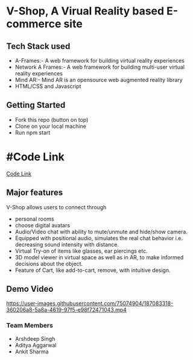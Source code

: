 # V-Shop, A Virual Reality based E-commerce site

## Tech Stack used
- A-Frames:- A web framework for building virtual reality experiences 
- Network A Frames:- A web framework for building multi-user virtual reality experiences
- Mind AR:- Mind AR is an opensource web augmented reality library
- HTML/CSS and Javascript

## Getting Started
- Fork this repo (button on top)
- Clone on your local machine
- Run npm start

# #Code Link
<a href="https://replit.com/@ankitsharma610/V-Shop#README.md">Code Link</a>
<br>
## Major features
V-Shop allows users to connect through
- personal rooms
-  choose digital avatars
-  Audio/Video chat with ability to mute/unmute and hide/show camera.
-  Equipped with positional audio, simulates the real chat behavior i.e. decreasing sound intensity with distance.
-  Virtual Try-on of items like glasses, ear piercings etc.
-  3D model viewer in virtual space as well as in AR, to make informed decisions about the object.
-  Feature of Cart, like add-to-cart, remove, with intuitive design.

## Demo Video

https://user-images.githubusercontent.com/75074904/187083318-360206a8-5a8a-4619-97f5-e98f72471043.mp4

### Team Members
- Arshdeep Singh
- Aditya Aggarwal
- Ankit Sharma
